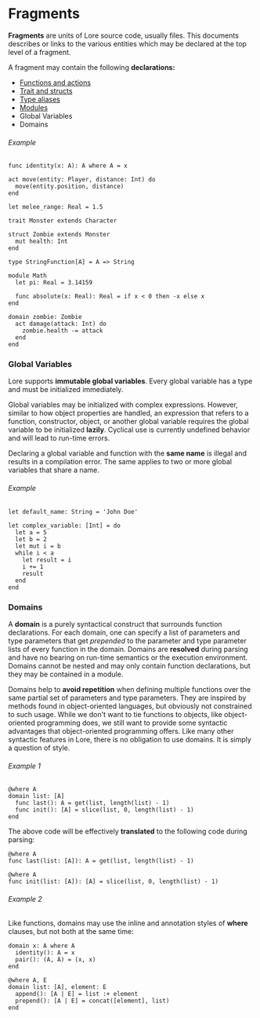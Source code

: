 # Fragments

**Fragments** are units of Lore source code, usually files. This documents describes or links to the various entities which may be declared at the top level of a fragment.

A fragment may contain the following **declarations:**

- [Functions and actions](multi-functions.md)
- [Trait and structs](traits-structs.md)
- [Type aliases](types.md#type-aliases)
- [Modules](modules.md)
- Global Variables
- Domains

###### Example

```
func identity(x: A): A where A = x

act move(entity: Player, distance: Int) do
  move(entity.position, distance)
end

let melee_range: Real = 1.5

trait Monster extends Character

struct Zombie extends Monster
  mut health: Int
end

type StringFunction[A] = A => String

module Math
  let pi: Real = 3.14159

  func absolute(x: Real): Real = if x < 0 then -x else x
end

domain zombie: Zombie
  act damage(attack: Int) do
    zombie.health -= attack
  end
end
```



### Global Variables

Lore supports **immutable global variables**. Every global variable has a type and must be initialized immediately.

Global variables may be initialized with complex expressions. However, similar to how object properties are handled, an expression that refers to a function, constructor, object, or another global variable requires the global variable to be initialized **lazily**. Cyclical use is currently undefined behavior and will lead to run-time errors.

Declaring a global variable and function with the **same name** is illegal and results in a compilation error. The same applies to two or more global variables that share a name.

###### Example

```
let default_name: String = 'John Doe'

let complex_variable: [Int] = do
  let a = 5
  let b = 2
  let mut i = b
  while i < a
    let result = i
    i += 1
    result
  end
end
```



### Domains

A **domain** is a purely syntactical construct that surrounds function declarations. For each domain, one can specify a list of parameters and type parameters that get *prepended* to the parameter and type parameter lists of every function in the domain. Domains are **resolved** during parsing and have no bearing on run-time semantics or the execution environment. Domains cannot be nested and may only contain function declarations, but they may be contained in a module.

Domains help to **avoid repetition** when defining multiple functions over the same partial set of parameters and type parameters. They are inspired by methods found in object-oriented languages, but obviously not constrained to such usage. While we don't want to tie functions to objects, like object-oriented programming does, we still want to provide some syntactic advantages that object-oriented programming offers. Like many other syntactic features in Lore, there is no obligation to use domains. It is simply a question of style.

###### Example 1

```
@where A
domain list: [A]
  func last(): A = get(list, length(list) - 1)
  func init(): [A] = slice(list, 0, length(list) - 1)
end
```

The above code will be effectively **translated** to the following code during parsing:

```
@where A
func last(list: [A]): A = get(list, length(list) - 1)

@where A
func init(list: [A]): [A] = slice(list, 0, length(list) - 1)
```

###### Example 2

Like functions, domains may use the inline and annotation styles of **where** clauses, but not both at the same time:

```
domain x: A where A
  identity(): A = x
  pair(): (A, A) = (x, x)
end

@where A, E
domain list: [A], element: E
  append(): [A | E] = list :+ element
  prepend(): [A | E] = concat([element], list)
end
```

